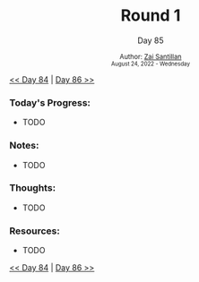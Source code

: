 <div align="center">
  <h1>Round 1</h1>
  <p>Day 85</p>
  <sub>
    Author: <a href="https://github.com/plskz" target="_blank">Zai Santillan</a>
    <br>
    <small>August 24, 2022 - Wednesday</small>
  </sub>
</div>

[<< Day 84](day084.md) | [Day 86 >>](day086.md)

### Today's Progress:

- TODO

### Notes:

- TODO

### Thoughts:

- TODO

### Resources:

- TODO

[<< Day 84](day084.md) | [Day 86 >>](day086.md)
